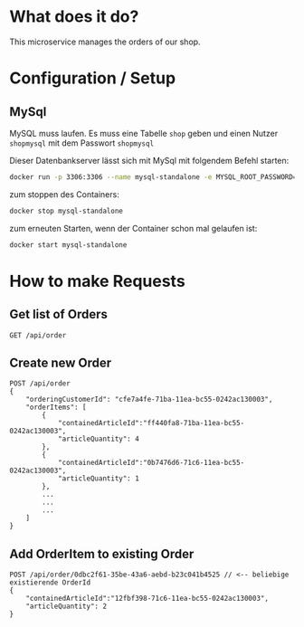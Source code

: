 # What does it do?

This microservice manages the orders of our shop.

# Configuration / Setup

## MySql
MySQL muss laufen. Es muss eine Tabelle `shop` geben und einen Nutzer `shopmysql` mit dem Passwort `shopmysql`

Dieser Datenbankserver lässt sich mit MySql mit folgendem Befehl starten:

```bash
docker run -p 3306:3306 --name mysql-standalone -e MYSQL_ROOT_PASSWORD=toor -e MYSQL_DATABASE=shop -e MYSQL_USER=shopmysql -e MYSQL_PASSWORD=shopmysql -d mysql:8
```

zum stoppen des Containers:

```bash
docker stop mysql-standalone
```

zum erneuten Starten, wenn der Container schon mal gelaufen ist:

```bash
docker start mysql-standalone
```

# How to make Requests

## Get list of Orders

```
GET /api/order
```

## Create new Order

```
POST /api/order
{
    "orderingCustomerId": "cfe7a4fe-71ba-11ea-bc55-0242ac130003",
    "orderItems": [
        {
            "containedArticleId":"ff440fa8-71ba-11ea-bc55-0242ac130003",
            "articleQuantity": 4
        },
        {
            "containedArticleId":"0b7476d6-71c6-11ea-bc55-0242ac130003",
            "articleQuantity": 1
        },
        ...
        ...
        ...
    ]
}
```

## Add OrderItem to existing Order

```
POST /api/order/0dbc2f61-35be-43a6-aebd-b23c041b4525 // <-- beliebige existierende OrderId
{
	"containedArticleId":"12fbf398-71c6-11ea-bc55-0242ac130003",
	"articleQuantity": 2
}
```
